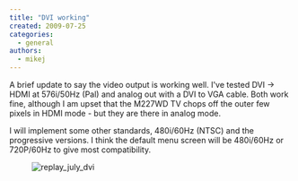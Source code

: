 ```yaml
---
title: "DVI working"
created: 2009-07-25
categories: 
  - general
authors: 
  - mikej
---
```


A brief update to say the video output is working well. I've tested DVI -> HDMI at 576i/50Hz (Pal) and analog out with a DVI to VGA cable. Both work fine, although I am upset that the M227WD TV chops off the outer few pixels in HDMI mode - but they are there in analog mode.

I will implement some other standards, 480i/60Hz (NTSC) and the progressive versions. I think the default menu screen will be 480i/60Hz or 720P/60Hz to give most compatibility.

<figure>

![replay_july_dvi](@assets/images/post/replay_july_dvi.jpg)

</figure>
